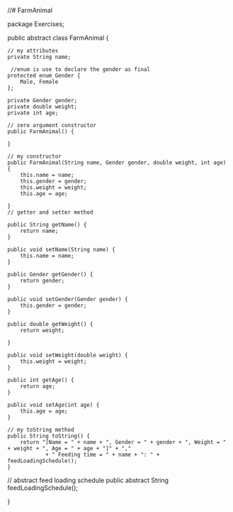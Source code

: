//# FarmAnimal

package Exercises;

public abstract class FarmAnimal {

	// my attributes
	private String name;
	
     //enum is use to declare the gender as final
	protected enum Gender {
		Male, Female
	};

	private Gender gender;
	private double weight;
	private int age;

	// zero argument constructor
	public FarmAnimal() {

	}

	// my constructor
	public FarmAnimal(String name, Gender gender, double weight, int age) {
		this.name = name;
		this.gender = gender;
		this.weight = weight;
		this.age = age;

	}
	// getter and setter method

	public String getName() {
		return name;
	}

	public void setName(String name) {
		this.name = name;
	}

	public Gender getGender() {
		return gender;
	}

	public void setGender(Gender gender) {
		this.gender = gender;
	}

	public double getWeight() {
		return weight;

	}

	public void setWeight(double weight) {
		this.weight = weight;
	}

	public int getAge() {
		return age;
	}

	public void setAge(int age) {
		this.age = age;
	}

	// my toString method
	public String toString() {
		return "[Name = " + name + ", Gender = " + gender + ", Weight = " + weight + ", Age = " + age + "]" + ","
				+ " Feeding time = " + name + ": " + feedLoadingSchedule();
	}
 // abstract feed loading schedule
	public abstract String feedLoadingSchedule();

}
